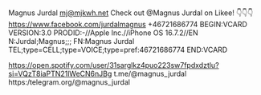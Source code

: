 Magnus Jurdal
mj@mjkwh.net
Check out @Magnus Jurdal on Likee! 👇👇👇
https://www.facebook.com/jurdalmagnus
+46721686774
BEGIN:VCARD
VERSION:3.0
PRODID:-//Apple Inc.//iPhone OS 16.7.2//EN
N:Jurdal;Magnus;;;
FN:Magnus Jurdal
TEL;type=CELL;type=VOICE;type=pref:46721686774
END:VCARD

https://open.spotify.com/user/31sarglkz4puo223sw7fpdxdztlu?si=VQzT8iaPTN21lWeCN6nJBg
t.me/@magnus_jurdal
https:/telegram.org/@magnus_jurdal